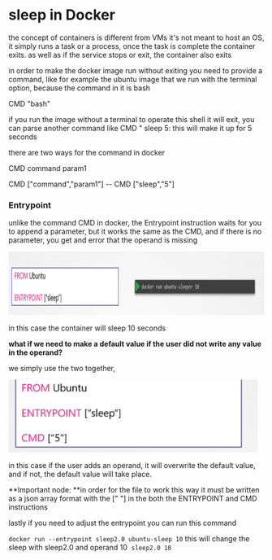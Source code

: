 # sleep in Docker

the concept of containers is different from VMs it's not meant to host an OS, it simply runs a task or a process, once the task is complete the container exits. as well as if the service stops or exit, the container also exits

in order to make the docker image run without exiting you need to provide a command, like for example the ubuntu image that we run with the terminal option, because the command in it is bash

CMD "bash"

if you run the image without a terminal to operate this shell it will exit, you can parse another command like CMD " sleep 5: this will make it up for 5 seconds 

there are two ways for the command in docker

CMD command param1

CMD \["command","param1"\] -- CMD \["sleep","5"\] 

### Entrypoint

unlike the command CMD in docker, the Entrypoint instruction waits for you to append a parameter, but it works the same as the CMD, and if there is no parameter, you get and error that the operand is missing

<img src="../../_resources/e141e9d67d87694b750f8611275903c2.png" alt="e141e9d67d87694b750f8611275903c2.png" width="926" height="125">

in this case the container will sleep 10 seconds

**what if we need to make a default value if the user did not write any value in the operand?**

we simply use the two together,

<img src="../../_resources/87b2e5659ee8bbd68f29a2b584ef958d.png" alt="87b2e5659ee8bbd68f29a2b584ef958d.png" width="491" height="143">

in this case if the user adds an operand, it will overwrite the default value, and if not, the default value will take place.

**Important node: **in order for the file to work this way it must be written as a json array format with the \[" "\] in the both the ENTRYPOINT and CMD instructions 

lastly if you need to adjust the entrypoint you can run this command

`docker run --entrypoint sleep2.0 ubuntu-sleep 10` this will change the sleep with sleep2.0 and operand 10  `sleep2.0 10`